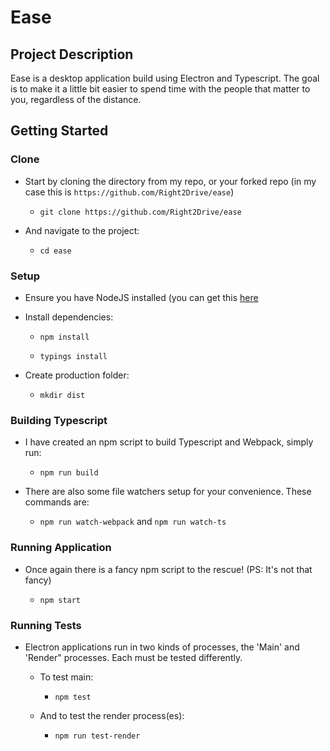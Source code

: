 # Ease

## Project Description

Ease is a desktop application build using Electron and Typescript. The goal is to make it a little bit easier to spend time with the people that matter to you, regardless of the distance. 

## Getting Started

### Clone 

- Start by cloning the directory from my repo, or your forked repo (in my case this is `https://github.com/Right2Drive/ease`)

  - `git clone https://github.com/Right2Drive/ease`

- And navigate to the project:

  - `cd ease`

### Setup 

- Ensure you have NodeJS installed (you can get this [here](https://nodejs.org/)

- Install dependencies:

  - `npm install`
  
  - `typings install`
  
- Create production folder: 

  - `mkdir dist`
  
### Building Typescript

- I have created an npm script to build Typescript and Webpack, simply run:

  - `npm run build`
  
- There are also some file watchers setup for your convenience. These commands are: 

  - `npm run watch-webpack` and `npm run watch-ts`

### Running Application

- Once again there is a fancy npm script to the rescue! (PS: It's not that fancy)

  - `npm start`

### Running Tests

- Electron applications run in two kinds of processes, the 'Main' and 'Render" processes. Each must be tested differently.

  - To test main:

    - `npm test`

  - And to test the render process(es):

    - `npm run test-render`
